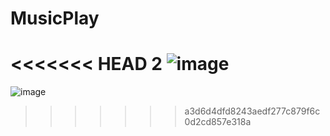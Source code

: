 # MusicPlay
<<<<<<< HEAD
2	![image](https://github.com/blue-zj/MusicPlay/blob/master/MusicPlay.gif)  
=======
![image](https://github.com/blue-zj/MusicPlay/blob/master/MusicPlay.gif)  
>>>>>>> a3d6d4dfd8243aedf277c879f6c0d2cd857e318a
